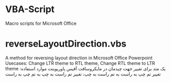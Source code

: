 # VBA-Script
Macro scripts for Microsoft Office

# reverseLayoutDirection.vbs
A method for reversing layout direction in Microsoft Office Powerpoint
Usecases: Change LTR theme to RTL theme, Change RTL theme to LTR theme
یک متد برای تغییر جهت چیدمان در مایکروسافت آفیس پاورپوینت
موارد استفاده: تغییر تم چپ به راست به تم راست به چپ، تغییر تم راست به چپ به تم چپ به راست
